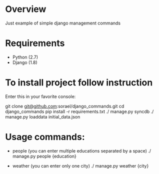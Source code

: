 # Overview
Just example of simple django management commands

# Requirements
* Python (2.7)
* Django (1.8)

# To install project follow instruction
Enter this in your favorite console:

   git clone git@github.com:sorael/django_commands.git
   cd django_commands
   pip install -r requirements.txt
   ./ manage.py syncdb
   ./ manage.py loaddata initial_data.json
 

# Usage commands:
* people (you can enter multiple educations separated by a space)
   ./ manage.py people {education}

* weather (you can enter only one city)
   ./ manage.py weather {city}